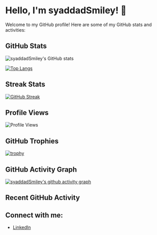 # Hello, I'm syaddadSmiley! 👋

Welcome to my GitHub profile! Here are some of my GitHub stats and activities:

## GitHub Stats

![syaddadSmiley's GitHub stats](https://github-readme-stats.vercel.app/api?username=syaddadSmiley&show_icons=true&theme=radical)

<!-- Top Languages Card -->
[![Top Langs](https://github-readme-stats.vercel.app/api/top-langs/?username=syaddadSmiley&layout=compact&theme=radical&hide=javascript,html)](https://github.com/anuraghazra/github-readme-stats)

## Streak Stats

[![GitHub Streak](https://streak-stats.demolab.com/?user=syaddadSmiley&theme=radical)](https://git.io/streak-stats)

## Profile Views

![Profile Views](https://komarev.com/ghpvc/?username=syaddadSmiley&color=blueviolet&style=flat-square)

## GitHub Trophies

[![trophy](https://github-profile-trophy.vercel.app/?username=syaddadSmiley&theme=radical&no-bg=true&no-frame=true)](https://github.com/ryo-ma/github-profile-trophy)

## GitHub Activity Graph

[![syaddadSmiley's github activity graph](https://github-readme-activity-graph.vercel.app/graph?username=syaddadSmiley&bg_color=1a1b27&color=9e4c98&line=9e4c98&point=403d3d&area=true&hide_border=true)](https://github.com/ashutosh00710/github-readme-activity-graph)

## Recent GitHub Activity

<!--START_SECTION:activity-->
<!--END_SECTION:activity-->

## Connect with me:

- [LinkedIn](https://www.linkedin.com/in/syaddad-auliarahman-600513218/)
